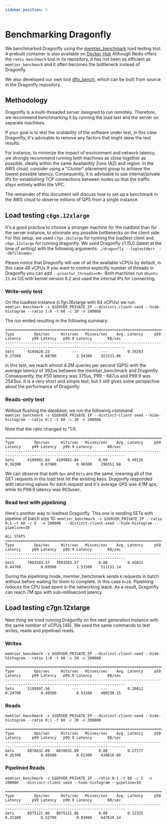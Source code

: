 ```yaml
---
sidebar_position: 3
---
```


# Benchmarking Dragonfly
We benchmarked Dragonfly using the [memtier_benchmark](https://github.com/RedisLabs/memtier_benchmark)
load testing tool.
A prebuilt container is also available on [Docker Hub](https://hub.docker.com/r/redislabs/memtier_benchmark/)
Although Redis offers the `redis-benchmark` tool in its repository, it has not been as efficient
as `memtier_benchmark` and it often becomes the bottleneck instead of Dragonfly.

We also developed our own tool [dfly_bench](https://github.com/dragonflydb/dragonfly/blob/main/src/server/dfly_bench.cc), which can be built from source in the Dragonfly repository.


## Methodology
Dragonfly is a multi-threaded server designed to run remotely.
Therefore, we recommend benchmarking it by running the load test and the server on separate machines.

If your goal is to test the scalability of the software under test, in this case Dragonfly,
it's advisable to remove any factors that might skew the test results.

For instance, to minimize the impact of environment and network latency, we strongly recommend
running both machines as close together as possible, ideally within the same
Availability Zone (AZ) and region. In the AWS cloud, consider using a "Cluster" placement group
to achieve the lowest possible latency. Consequently, it is advisable to use internal/private IPs
for establishing TCP connections between nodes so that the traffic stays entirely within the VPC.


The remainder of this document will discuss how to set up a benchmark in the AWS cloud
to observe millions of QPS from a single instance.

## Load testing `c6gn.12xlarge`
It's a good practice to choose a stronger machine for the loadtest than for the server instance, to eliminate
any possible bottlenecks on the client side. For this setup, we used `c7gn.16xlarge` for running
the loadtest client and `c6gn.12xlarge` for running dragonfly.
We used Dragonfly v1.15.0 (latest at the time of writing) with the following arguments:
`./dragonfly --logtostderr  --dbfilename=`

Please notice that Dragonfly will use of all the available vCPUs by default, in this case 48 vCPUs
If you want to control explicitly number of threads in Dragonfly you can add `--proactor_threads=<N>`.
Both machines run `Ubuntu 23.04` OS with kernel version 6.2 and used the internal IPs for connecting.



### Write-only test
On the loadtest instance (c7gn.16xlarge with 64 vCPUs) we run:
`memtier_benchmark -s $SERVER_PRIVATE_IP --distinct-client-seed --hide-histogram --ratio 1:0 -t 60 -c 20 -n 200000`

The run ended resulting in the following summary:

```
============================================================================================================================
Type         Ops/sec     Hits/sec   Misses/sec    Avg. Latency     p50 Latency     p99 Latency   p99.9 Latency       KB/sec
----------------------------------------------------------------------------------------------------------------------------
Sets      4195628.23          ---          ---         0.39283         0.37500         0.68700         2.54300    323231.06

```

In this test, we reach almost 4.2M queries per second (QPS) with the average latency of
392us between the memtier_benchmark and Dragonfly. Consequently, the P50 latency was 375us, P99 - 687us
and P99.9 was 2543us. It is a very short and simple test, but it still gives some perspective
about the performance of Dragonfly.

### Reads-only test
Without flushing the database, we run the following command:
`memtier_benchmark -s $SERVER_PRIVATE_IP --distinct-client-seed --hide-histogram --ratio 0:1 -t 60 -c 20 -n 200000`

Note that the ratio changed to "1:0.

```
============================================================================================================================
Type         Ops/sec     Hits/sec   Misses/sec    Avg. Latency     p50 Latency     p99 Latency   p99.9 Latency       KB/sec
----------------------------------------------------------------------------------------------------------------------------
Gets      4109802.84   4109802.84         0.00         0.40126         0.38300         0.67900         0.90300    296551.68
```

We can observe that both `Ops` and `Hits` are the same, meaning all of the GET requests
in the load test hit the existing keys.
Dragonfly responded with returning values for each request and it's average QPS was 4.1M qps,
while its P99.9 latency was 903usec.

### Read test with pipelining

Here's another way to loadtest Dragonfly. This one is sending SETs with pipeline of batch size 10:
`memtier_benchmark -s $SERVER_PRIVATE_IP --ratio 0:1 -t 60 -c 5  -n 200000  --distinct-client-seed --hide-histogram --pipeline=10`

```
ALL STATS
============================================================================================================================
Type         Ops/sec     Hits/sec   Misses/sec    Avg. Latency     p50 Latency     p99 Latency   p99.9 Latency       KB/sec
----------------------------------------------------------------------------------------------------------------------------
Gets      7083583.57   7083583.57         0.00         0.45821         0.44700         0.69500         1.53500    511131.14
```

During the pipelining mode, memtier_benchmark sends `K` requests in batch without before waiting
for them to complete. In this case `K=10`. Pipelining reduces the CPU load spent in the networking stack.
As a result, Dragonfly can reach 7M qps with sub-millisecond latency.

## Load testing c7gn.12xlarge

Next thing we tried running Dragonfly on the next generation instance with the same number of vCPUs (48).
We used the same commands to test writes, reads and pipelined reads.

### Writes
`memtier_benchmark -s $SERVER_PRIVATE_IP --distinct-client-seed --hide-histogram --ratio 1:0 -t 60 -c 20 -n 200000`

```
============================================================================================================================
Type         Ops/sec     Hits/sec   Misses/sec    Avg. Latency     p50 Latency     p99 Latency   p99.9 Latency       KB/sec
----------------------------------------------------------------------------------------------------------------------------
Sets      5195097.56          ---          ---         0.26012         0.24700         0.49500         0.63100    400230.15
```

### Reads
`memtier_benchmark -s $SERVER_PRIVATE_IP --distinct-client-seed --hide-histogram --ratio 0:1 -t 60 -c 20 -n 200000`
```
============================================================================================================================
Type         Ops/sec     Hits/sec   Misses/sec    Avg. Latency     p50 Latency     p99 Latency   p99.9 Latency       KB/sec
----------------------------------------------------------------------------------------------------------------------------
Gets      6078632.89   6078632.89         0.00         0.27177         0.26300         0.49500         0.62300    438616.86
```

### Pipelined Reads
`memtier_benchmark -s $SERVER_PRIVATE_IP --ratio 0:1 -t 60 -c 5  -n 200000  --distinct-client-seed --hide-histogram --pipeline=10`

```
============================================================================================================================
Type         Ops/sec     Hits/sec   Misses/sec    Avg. Latency     p50 Latency     p99 Latency   p99.9 Latency       KB/sec
----------------------------------------------------------------------------------------------------------------------------
Gets      8975121.86   8975121.86         0.00         0.32325         0.31100         0.52700         0.83900    647619.14
```